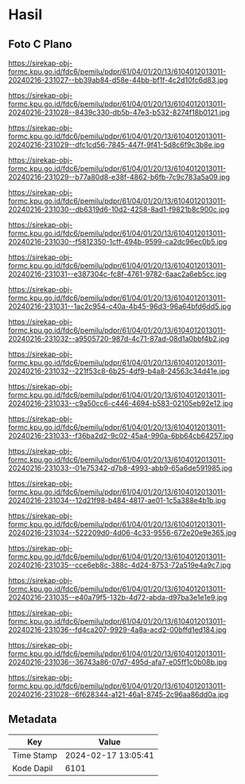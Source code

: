 # Hasil

## Foto C Plano

https://sirekap-obj-formc.kpu.go.id/fdc6/pemilu/pdpr/61/04/01/20/13/6104012013011-20240216-231027--bb39ab84-d58e-44bb-bf1f-4c2d10fc6d83.jpg

https://sirekap-obj-formc.kpu.go.id/fdc6/pemilu/pdpr/61/04/01/20/13/6104012013011-20240216-231028--8439c330-db5b-47e3-b532-8274f18b0121.jpg

https://sirekap-obj-formc.kpu.go.id/fdc6/pemilu/pdpr/61/04/01/20/13/6104012013011-20240216-231029--dfc1cd56-7845-447f-9f41-5d8c6f9c3b8e.jpg

https://sirekap-obj-formc.kpu.go.id/fdc6/pemilu/pdpr/61/04/01/20/13/6104012013011-20240216-231029--b77a80d8-e38f-4862-b6fb-7c9c783a5a09.jpg

https://sirekap-obj-formc.kpu.go.id/fdc6/pemilu/pdpr/61/04/01/20/13/6104012013011-20240216-231030--db6319d6-10d2-4258-8ad1-f9821b8c900c.jpg

https://sirekap-obj-formc.kpu.go.id/fdc6/pemilu/pdpr/61/04/01/20/13/6104012013011-20240216-231030--f5812350-1cff-494b-9599-ca2dc96ec0b5.jpg

https://sirekap-obj-formc.kpu.go.id/fdc6/pemilu/pdpr/61/04/01/20/13/6104012013011-20240216-231031--e387304c-fc8f-4761-9782-6aac2a6eb5cc.jpg

https://sirekap-obj-formc.kpu.go.id/fdc6/pemilu/pdpr/61/04/01/20/13/6104012013011-20240216-231031--1ac2c954-c40a-4b45-96d3-96a64bfd6dd5.jpg

https://sirekap-obj-formc.kpu.go.id/fdc6/pemilu/pdpr/61/04/01/20/13/6104012013011-20240216-231032--a9505720-987d-4c71-87ad-08d1a0bbf4b2.jpg

https://sirekap-obj-formc.kpu.go.id/fdc6/pemilu/pdpr/61/04/01/20/13/6104012013011-20240216-231032--221f53c8-6b25-4df9-b4a8-24563c34d41e.jpg

https://sirekap-obj-formc.kpu.go.id/fdc6/pemilu/pdpr/61/04/01/20/13/6104012013011-20240216-231033--c9a50cc6-c446-4694-b583-02105eb92e12.jpg

https://sirekap-obj-formc.kpu.go.id/fdc6/pemilu/pdpr/61/04/01/20/13/6104012013011-20240216-231033--f36ba2d2-9c02-45a4-990a-6bb64cb64257.jpg

https://sirekap-obj-formc.kpu.go.id/fdc6/pemilu/pdpr/61/04/01/20/13/6104012013011-20240216-231033--01e75342-d7b8-4993-abb9-65a6de591985.jpg

https://sirekap-obj-formc.kpu.go.id/fdc6/pemilu/pdpr/61/04/01/20/13/6104012013011-20240216-231034--12d21f98-b484-4817-ae01-1c5a388e4b1b.jpg

https://sirekap-obj-formc.kpu.go.id/fdc6/pemilu/pdpr/61/04/01/20/13/6104012013011-20240216-231034--522209d0-4d06-4c33-9556-672e20e9e365.jpg

https://sirekap-obj-formc.kpu.go.id/fdc6/pemilu/pdpr/61/04/01/20/13/6104012013011-20240216-231035--cce6eb8c-388c-4d24-8753-72a519e4a9c7.jpg

https://sirekap-obj-formc.kpu.go.id/fdc6/pemilu/pdpr/61/04/01/20/13/6104012013011-20240216-231035--e40a79f5-132b-4d72-abda-d97ba3e1e1e9.jpg

https://sirekap-obj-formc.kpu.go.id/fdc6/pemilu/pdpr/61/04/01/20/13/6104012013011-20240216-231036--fd4ca207-9929-4a8a-acd2-00bffd1ed184.jpg

https://sirekap-obj-formc.kpu.go.id/fdc6/pemilu/pdpr/61/04/01/20/13/6104012013011-20240216-231036--36743a86-07d7-495d-afa7-e05ff1c0b08b.jpg

https://sirekap-obj-formc.kpu.go.id/fdc6/pemilu/pdpr/61/04/01/20/13/6104012013011-20240216-231028--6f628344-a121-46a1-8745-2c96aa86dd0a.jpg


## Metadata

| Key        | Value               |
| ---------- | ------------------- |
| Time Stamp | 2024-02-17 13:05:41 |
| Kode Dapil | 6101                |



